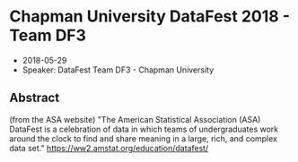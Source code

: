 # Chapman University DataFest 2018 - Team DF3

* 2018-05-29
* Speaker: DataFest Team DF3 - Chapman University


## Abstract
(from the ASA website) "The American Statistical Association (ASA) DataFest is a celebration of data in which teams of undergraduates work around the clock to find and share meaning in a large, rich, and complex data set."
https://ww2.amstat.org/education/datafest/
